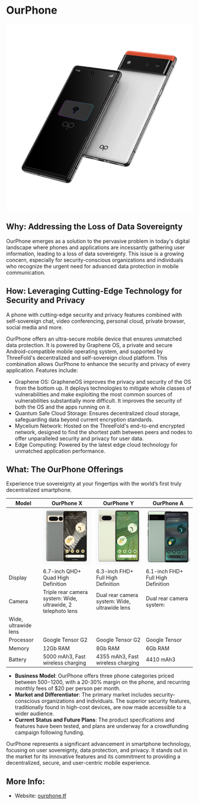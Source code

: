 # OurPhone

![](img/ourphone.png)

## Why: Addressing the Loss of Data Sovereignty

OurPhone emerges as a solution to the pervasive problem in today's digital landscape where phones and applications are incessantly gathering user information, leading to a loss of data sovereignty. This issue is a growing concern, especially for security-conscious organizations and individuals who recognize the urgent need for advanced data protection in mobile communication.

## How: Leveraging Cutting-Edge Technology for Security and Privacy

A phone with cutting-edge security and privacy features combined with self-sovereign chat, video conferencing, personal cloud, private browser, social media and more.

OurPhone offers an ultra-secure mobile device that ensures unmatched data protection. It is powered by Graphene OS, a private and secure Android-compatible mobile operating system, and supported by ThreeFold's decentralized and self-sovereign cloud platform. This combination allows OurPhone to enhance the security and privacy of every application. Features include:

- Graphene OS: GrapheneOS improves the privacy and security of the OS from the bottom up. It deploys technologies to mitigate whole classes of vulnerabilities and make exploiting the most common sources of vulnerabilities substantially more difficult. It improves the security of both the OS and the apps running on it.
- Quantum Safe Cloud Storage: Ensures decentralized cloud storage, safeguarding data beyond current encryption standards​​.
- Mycelium Network: Hosted on the ThreeFold's end-to-end encrypted network, designed to find the shortest path between peers and nodes to   offer unparalleled security and privacy for user data​​.
- Edge Computing: Powered by the latest edge cloud technology for unmatched application performance​​.

## What: The OurPhone Offerings

Experience true sovereignty at your fingertips with the world’s first truly decentralized smartphone.

|Model|OurPhone X|OurPhone Y|OurPhone A|
|---|---|---|---|
||![](img/ourphone_x.png)|![](img/ourphone_y.png)|![](img/ourphone_a.png)|
|Display|6.7-inch QHD+ Quad High Definition|6.3-inch FHD+ Full High Definition|6.1-inch FHD+ Full High Definition|
|Camera|Triple rear camera system: Wide, ultrawide, 2 telephoto lens|Dual rear camera system: Wide, ultrawide lens|Dual rear camera system:
Wide, ultrawide lens|
|Processor|Google Tensor G2|Google Tensor G2|Google Tensor|
|Memory|12Gb RAM|8Gb RAM|6Gb RAM|
|Battery|5000 mAh3, Fast wireless charging|4355 mAh3, Fast wireless charging|4410 mAh3|

- **Business Model**: OurPhone offers three phone categories priced between $500-$1200, with a 20-30% margin on the phone, and recurring monthly fees of $20 per person per month.
- **Market and Differentiator**: The primary market includes security-conscious organizations and individuals. The superior security features, traditionally found in high-cost devices, are now made accessible to a wider audience.
- **Current Status and Future Plans**: The product specifications and features have been tested, and plans are underway for a crowdfunding campaign following funding.

OurPhone represents a significant advancement in smartphone technology, focusing on user sovereignty, data protection, and privacy. It stands out in the market for its innovative features and its commitment to providing a decentralized, secure, and user-centric mobile experience.

## More Info:

- Website: [ourphone.tf](https://ourphone.ourworld.tf)
